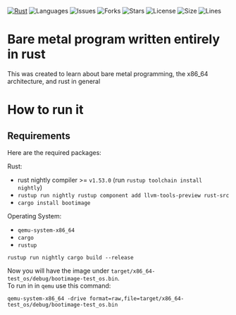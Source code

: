 [![Rust](https://github.com/Ferryistaken/operating_system/actions/workflows/rust.yml/badge.svg?branch=master)](https://github.com/Ferryistaken/operating_system/actions/workflows/rust.yml)
![Languages](https://img.shields.io/github/languages/count/ferryistaken/operating_system)
![Issues](https://img.shields.io/github/issues/Ferryistaken/operating_system)
![Forks](https://img.shields.io/github/forks/Ferryistaken/operating_system)
![Stars](https://img.shields.io/github/stars/Ferryistaken/operating_system)
![License](https://img.shields.io/github/license/Ferryistaken/operating_system)
![Size](https://img.shields.io/github/languages/code-size/ferryistaken/operating_system)
![Lines](https://img.shields.io/tokei/lines/github/ferryistaken/operating_system)

# Bare metal program written entirely in rust

This was created to learn about bare metal programming, the x86_64 architecture, and rust in general

# How to run it

## Requirements

Here are the required packages:

Rust:

-   rust nightly compiler >= `v1.53.0` (run `rustup toolchain install nightly`)
-   `rustup run nightly rustup component add llvm-tools-preview rust-src`
-   `cargo install bootimage`

Operating System:

-   `qemu-system-x86_64`
-   `cargo`
-   `rustup`

```shell
rustup run nightly cargo build --release
```

Now you will have the image under `target/x86_64-test_os/debug/bootimage-test_os.bin`.  
To run in in `qemu` use this command:

```shell
qemu-system-x86_64 -drive format=raw,file=target/x86_64-test_os/debug/bootimage-test_os.bin
```
